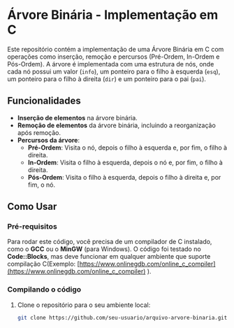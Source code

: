# Árvore Binária - Implementação em C

Este repositório contém a implementação de uma Árvore Binária em C com operações como inserção, remoção e percursos (Pré-Ordem, In-Ordem e Pós-Ordem). A árvore é implementada com uma estrutura de nós, onde cada nó possui um valor (`info`), um ponteiro para o filho à esquerda (`esq`), um ponteiro para o filho à direita (`dir`) e um ponteiro para o pai (`pai`).

## Funcionalidades

- **Inserção de elementos** na árvore binária.
- **Remoção de elementos** da árvore binária, incluindo a reorganização após remoção.
- **Percursos da árvore**:
  - **Pré-Ordem**: Visita o nó, depois o filho à esquerda e, por fim, o filho à direita.
  - **In-Ordem**: Visita o filho à esquerda, depois o nó e, por fim, o filho à direita.
  - **Pós-Ordem**: Visita o filho à esquerda, depois o filho à direita e, por fim, o nó.
  
## Como Usar

### Pré-requisitos

Para rodar este código, você precisa de um compilador de C instalado, como o **GCC** ou o **MinGW** (para Windows). O código foi testado no **Code::Blocks**, mas deve funcionar em qualquer ambiente que suporte compilação C(Exemplo: [https://www.onlinegdb.com/online_c_compiler](https://www.onlinegdb.com/online_c_compiler) ).

### Compilando o código

1. Clone o repositório para o seu ambiente local:

   ```bash
   git clone https://github.com/seu-usuario/arquivo-arvore-binaria.git
